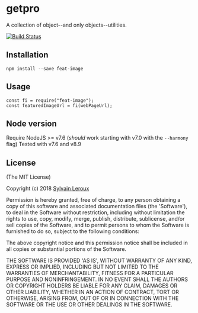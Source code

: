getpro
======

A collection of object--and only objects--utilities.


[![Build Status](https://travis-ci.org/s-leroux/feat-image.png?branch=master)](https://travis-ci.org/s-leroux/feat-image)

## Installation

    npm install --save feat-image


## Usage

```
const fi = require("feat-image");
const featuredImageUrl = fi(webPageUrl);
```


## Node version
Require NodeJS >= v7.6
(_should_ work starting with v7.0 with the `--harmony` flag)
Tested with v7.6 and v8.9

## License

(The MIT License)

Copyright (c) 2018 [Sylvain Leroux](mailto:sylvain@chicoree.fr)

Permission is hereby granted, free of charge, to any person obtaining
a copy of this software and associated documentation files (the
'Software'), to deal in the Software without restriction, including
without limitation the rights to use, copy, modify, merge, publish,
distribute, sublicense, and/or sell copies of the Software, and to
permit persons to whom the Software is furnished to do so, subject to
the following conditions:

The above copyright notice and this permission notice shall be
included in all copies or substantial portions of the Software.

THE SOFTWARE IS PROVIDED 'AS IS', WITHOUT WARRANTY OF ANY KIND,
EXPRESS OR IMPLIED, INCLUDING BUT NOT LIMITED TO THE WARRANTIES OF
MERCHANTABILITY, FITNESS FOR A PARTICULAR PURPOSE AND NONINFRINGEMENT.
IN NO EVENT SHALL THE AUTHORS OR COPYRIGHT HOLDERS BE LIABLE FOR ANY
CLAIM, DAMAGES OR OTHER LIABILITY, WHETHER IN AN ACTION OF CONTRACT,
TORT OR OTHERWISE, ARISING FROM, OUT OF OR IN CONNECTION WITH THE
SOFTWARE OR THE USE OR OTHER DEALINGS IN THE SOFTWARE.
